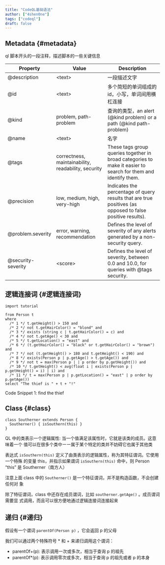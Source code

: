 ```yaml
---
title: "CodeQL基础语法"
author: ["4shen0ne"]
tags: ["codeql"]
draft: false
---
```


## Metadata {#metadata}

ql 脚本开头的一段注释，描述脚本的一些关键信息

| Property           | Value                                               | Description                                                                                                   |
|--------------------|-----------------------------------------------------|---------------------------------------------------------------------------------------------------------------|
| @description       | &lt;text&gt;                                        | 一段描述文字                                                                                                  |
| @id                | &lt;text&gt;                                        | 多个简短的单词组成的 id，小写，单词间用横杠连接                                                               |
| @kind              | problem, path-problem                               | 查询的类型，an alert (@kind problem) or a path (@kind path-problem)                                           |
| @name              | &lt;text&gt;                                        | 名字                                                                                                          |
| @tags              | correctness, maintainability, readability, security | These tags group queries together in broad categories to make it easier to search for them and identify them. |
| @precision         | low, medium, high, very-high                        | Indicates the percentage of query results that are true positives (as opposed to false positive results).     |
| @problem.severity  | error, warning, recommendation                      | Defines the level of severity of any alerts generated by a non-security query.                                |
| @security-severity | &lt;score&gt;                                       | Defines the level of severity, between 0.0 and 10.0, for queries with @tags security.                         |


## 逻辑连接词 {#逻辑连接词}

```ql
import tutorial

from Person t
where
  /* 1 */ t.getHeight() > 150 and
  /* 2 */ not t.getHairColor() = "blond" and
  /* 3 */ exists (string c | t.getHairColor() = c) and
  /* 4 */ not t.getAge() < 30 and
  /* 5 */ t.getLocation() = "east" and
  /* 6 */ (t.getHairColor() = "black" or t.getHairColor() = "brown") and
  /* 7 */ not (t.getHeight() > 180 and t.getHeight() < 190) and
  /* 8 */ exists(Person p | p.getAge() > t.getAge()) and
  /* 9 */ not t = max(Person p | | p order by p.getHeight()) and
  /* 10 */ t.getHeight() < avg(float i | exists(Person p | p.getHeight() = i) | i) and
  /* 11 */ t = max(Person p | p.getLocation() = "east" | p order by p.getAge())
select "The thief is " + t + "!"
```
<div class="src-block-caption">
  <span class="src-block-number">Code Snippet 1:</span>
  find the thief
</div>


## Class {#class}

```ql
class Southerner extends Person {
  Southerner() { isSouthern(this) }
}
```

QL 中的类表示一个逻辑属性: 当一个值满足该属性时，它就是该类的成员。这意味着一个
值可以在很多个类中ーー属于某个特定的类并不妨碍它也属于其他类

表达式 `isSouthern(this)` 定义了由类表示的逻辑属性，称为其特征谓词。它使用一个特殊
的变量 this，并指示如果谓词 `isSouthern(this)` 命中，则 Person “this” 是
Southerner（南方人）

注意上面 class 中的 `Southerner()` 是一个特征谓词，并不是构造函数，不会创建任何对
象

除了特征谓词，class 中还存在成员谓词，比如 `southerner.getAge()` 。成员谓词需要显
式调用，而且可以很方便地通过逻辑连接词连接起来


## 递归 {#递归}

假设有一个谓词 `parentOf(Person p)` ，它会返回 p 的父母

我们可以通过两个特殊符号 \* 和 + 来递归调用这个谓词：

-   parentOf+(p): 表示调用一次或多次，相当于查询 p 的祖先
-   parentOf\*(p): 表示调用零次或多次，相当于查询 p 的祖先或者 p 的本身
